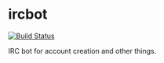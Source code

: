 ircbot
======

[![Build Status](https://jenkins.ocf.berkeley.edu/buildStatus/icon?job=ircbot/master)](https://jenkins.ocf.berkeley.edu/job/ircbot/job/master/)

IRC bot for account creation and other things.
